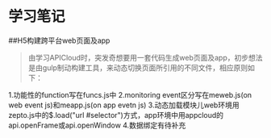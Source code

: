 # 学习笔记

##H5构建跨平台web页面及app

> 由学习APICloud时，突发奇想要用一套代码生成web页面及app，初步想法是由gulp制动构建工具，来动态切换页面所引用的不同文件，相应原则如下：

1.功能性的function写在funcs.js中
2.monitoring event区分写在meweb.js(on web event js)和meapp.js(on app evetn js)
3.动态加载模块儿web环境用zepto.js中的$.load("url #selector")方式，app环境中用appcloud的api.openFrame或api.openWindow
4.数据绑定有待补充
